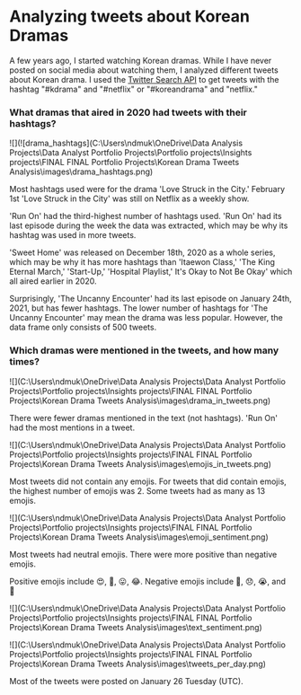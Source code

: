 # Analyzing tweets about Korean Dramas
A few years ago, I started watching Korean dramas. While I have never posted on social media about watching them, I analyzed different tweets about Korean drama. I used the [Twitter Search API](https://developer.twitter.com/en/docs/twitter-api/v1/tweets/search/overview) to get tweets with the hashtag "#kdrama" and "#netflix" or "#koreandrama" and "netflix." 

### What dramas that aired in 2020 had tweets with their hashtags?

![](![drama_hashtags](C:\Users\ndmuk\OneDrive\Data Analysis Projects\Data Analyst Portfolio Projects\Portfolio projects\Insights projects\FINAL FINAL Portfolio Projects\Korean Drama Tweets Analysis\images\drama_hashtags.png)

Most hashtags used were for the drama 'Love Struck in the City.' February 1st 'Love Struck in the City' was still on Netflix as a weekly show. 

'Run On' had the third-highest number of hashtags used. 'Run On' had its last episode during the week the data was extracted, which may be why its hashtag was used in more tweets. 

'Sweet Home' was released on December 18th, 2020 as a whole series, which may be why it has more hashtags than 'Itaewon Class,' 'The King Eternal March,' 'Start-Up,' 'Hospital Playlist,' It's Okay to Not Be Okay' which all aired earlier in 2020. 

Surprisingly, 'The Uncanny Encounter' had its last episode on January 24th, 2021, but has fewer hashtags. The lower number of hashtags for 'The Uncanny Encounter' may mean the drama was less popular. However, the data frame only consists of 500 tweets.



### Which dramas were mentioned in the tweets, and how many times?

![](C:\Users\ndmuk\OneDrive\Data Analysis Projects\Data Analyst Portfolio Projects\Portfolio projects\Insights projects\FINAL FINAL Portfolio Projects\Korean Drama Tweets Analysis\images\drama_in_tweets.png)

There were fewer dramas mentioned in the text (not hashtags). 'Run On' had the most mentions in a tweet.



![](C:\Users\ndmuk\OneDrive\Data Analysis Projects\Data Analyst Portfolio Projects\Portfolio projects\Insights projects\FINAL FINAL Portfolio Projects\Korean Drama Tweets Analysis\images\emojis_in_tweets.png)

Most tweets did not contain any emojis. For tweets that did contain emojis, the highest number of emojis was 2. Some tweets had as many as 13 emojis.

![](C:\Users\ndmuk\OneDrive\Data Analysis Projects\Data Analyst Portfolio Projects\Portfolio projects\Insights projects\FINAL FINAL Portfolio Projects\Korean Drama Tweets Analysis\images\emoji_sentiment.png)

Most tweets had neutral emojis. There were more positive than negative emojis.

Positive emojis include 😍, 🤩, 😛, 😂.
Negative emojis include 🤧, 😞, 😭, and 😬



![](C:\Users\ndmuk\OneDrive\Data Analysis Projects\Data Analyst Portfolio Projects\Portfolio projects\Insights projects\FINAL FINAL Portfolio Projects\Korean Drama Tweets Analysis\images\text_sentiment.png)



![](C:\Users\ndmuk\OneDrive\Data Analysis Projects\Data Analyst Portfolio Projects\Portfolio projects\Insights projects\FINAL FINAL Portfolio Projects\Korean Drama Tweets Analysis\images\tweets_per_day.png)

Most of the tweets were posted on January 26 Tuesday (UTC).
